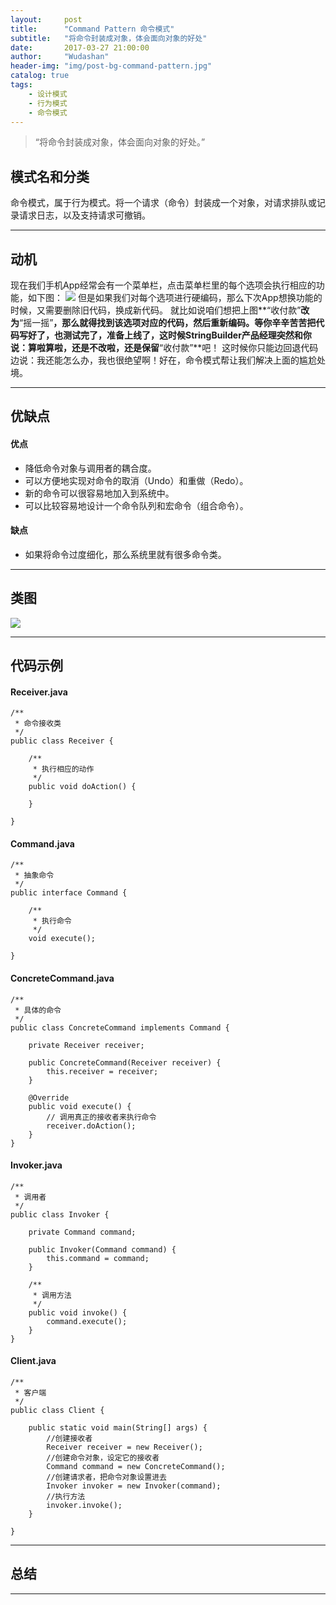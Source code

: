 ```yaml
---
layout:     post
title:      "Command Pattern 命令模式"
subtitle:   "将命令封装成对象，体会面向对象的好处"
date:       2017-03-27 21:00:00
author:     "Wudashan"
header-img: "img/post-bg-command-pattern.jpg"
catalog: true
tags:
    - 设计模式
    - 行为模式
    - 命令模式
---
```



> “将命令封装成对象，体会面向对象的好处。”

## 模式名和分类
命令模式，属于行为模式。将一个请求（命令）封装成一个对象，对请求排队或记录请求日志，以及支持请求可撤销。

---

## 动机
现在我们手机App经常会有一个菜单栏，点击菜单栏里的每个选项会执行相应的功能，如下图：
![](http://o7x0ygc3f.bkt.clouddn.com/%E5%91%BD%E4%BB%A4%E6%A8%A1%E5%BC%8F_01.png)
但是如果我们对每个选项进行硬编码，那么下次App想换功能的时候，又需要删除旧代码，换成新代码。
就比如说咱们想把上图**“收付款”**改为**“摇一摇”**，那么就得找到该选项对应的代码，然后重新编码。等你辛辛苦苦把代码写好了，也测试完了，准备上线了，这时候StringBuilder产品经理突然和你说：算啦算啦，还是不改啦，还是保留**“收付款”**吧！
这时候你只能边回退代码边说：我还能怎么办，我也很绝望啊！好在，命令模式帮让我们解决上面的尴尬处境。

---

## 优缺点
#### 优点

 - 降低命令对象与调用者的耦合度。
 - 可以方便地实现对命令的取消（Undo）和重做（Redo）。
 - 新的命令可以很容易地加入到系统中。
 - 可以比较容易地设计一个命令队列和宏命令（组合命令）。

#### 缺点

 - 如果将命令过度细化，那么系统里就有很多命令类。

---

## 类图
![](http://o7x0ygc3f.bkt.clouddn.com/%E5%91%BD%E4%BB%A4%E6%A8%A1%E5%BC%8F_02.png)

---

## 代码示例

#### Receiver.java

```
/**
 * 命令接收类
 */
public class Receiver {

    /**
     * 执行相应的动作
     */
    public void doAction() {

    }

}
```

#### Command.java

```
/**
 * 抽象命令
 */
public interface Command {

    /**
     * 执行命令
     */
    void execute();
    
}
```

#### ConcreteCommand.java

```
/**
 * 具体的命令
 */
public class ConcreteCommand implements Command {
    
    private Receiver receiver;

    public ConcreteCommand(Receiver receiver) {
        this.receiver = receiver;
    }

    @Override
    public void execute() {
        // 调用真正的接收者来执行命令
        receiver.doAction();
    }
}
```

#### Invoker.java

```
/**
 * 调用者
 */
public class Invoker {

    private Command command;

    public Invoker(Command command) {
        this.command = command;
    }

    /**
     * 调用方法
     */
    public void invoke() {
        command.execute();
    }
}
```

#### Client.java

```
/**
 * 客户端
 */
public class Client {

    public static void main(String[] args) {
        //创建接收者
        Receiver receiver = new Receiver();
        //创建命令对象，设定它的接收者
        Command command = new ConcreteCommand();
        //创建请求者，把命令对象设置进去
        Invoker invoker = new Invoker(command);
        //执行方法
        invoker.invoke();
    }

}
```


---

## 总结


---

